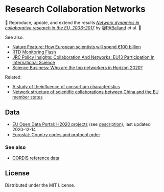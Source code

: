 # Research Collaboration Networks

🚧 Reproduce, update, and extend the results *[Network dynamics in collaborative research in the EU, 2003–2017](https://www.tandfonline.com/doi/full/10.1080/09654313.2019.1641187)* by [@PABalland](https://github.com/PABalland) et al. 🚧

See also:  
- [Nature Feature: How European scientists will spend €100 billion](https://www.nature.com/articles/d41586-019-01566-z)
- [RTD Monitoring Flash](https://ec.europa.eu/info/sites/info/files/research_and_innovation/knowledge_publications_tools_and_data/documents/h2020_monitoring_flash_112018_0.pdf)
- [JRC Policy Insights: Collaboration And Networks: EU13 Participation In International Science](https://ec.europa.eu/jrc/sites/jrcsh/files/jrc106208.pdf)
- [Science Business: Who are the top networkers in Horizon 2020?](https://sciencebusiness.net/news-byte/who-are-top-networkers-horizon-2020)

Related:  
- [A study of theinfluence of consortium characteristics](https://www.mitpressjournals.org/doi/pdf/10.1162/qss_a_00067)
- [Network structure of scientific collaborations between China and the EU member states](https://link.springer.com/article/10.1007/s11192-017-2488-6)

## Data

- [EU Open Data Portal: H2020 projects](https://cordis.europa.eu/data/cordis-h2020projects.csv) (see [description](https://data.europa.eu/euodp/en/data/dataset/cordisH2020projects)), last updated 2020-12-14
- [Eurostat: Country codes and protocol order](https://ec.europa.eu/eurostat/statistics-explained/index.php/Tutorial:Country_codes_and_protocol_order#EU.C2.A0and_euro_area_aggregates)

### See also

- [CORDIS reference data](https://data.europa.eu/euodp/en/data/dataset/cordisref-data)

## License

Distributed under the MIT License.


